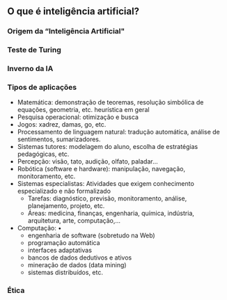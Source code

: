 ## O que é inteligência artificial?

### Origem da “Inteligência Artificial"

### Teste de Turing

### Inverno da IA

### Tipos de aplicações
 - Matemática: demonstração de teoremas, resolução simbólica de equações, geometria, etc. heurística em geral 
 - Pesquisa operacional: otimização e busca 
 - Jogos: xadrez, damas, go, etc. 
 - Processamento de linguagem natural: tradução automática, análise de sentimentos, sumarizadores. 
 - Sistemas tutores: modelagem do aluno, escolha de estratégias pedagógicas, etc. 
 - Percepção: visão, tato, audição, olfato, paladar... 
 - Robótica (software e hardware): manipulação, navegação, monitoramento, etc. 
 - Sistemas especialistas: Atividades que exigem conhecimento especializado e não formalizado 
	 - Tarefas: diagnóstico, previsão, monitoramento, análise, planejamento, projeto, etc. 
	 - Áreas: medicina, finanças, engenharia, química, indústria, arquitetura, arte, computação,... 
 - Computação: •
	 - engenharia de software (sobretudo na Web) 
	 - programação automática 
	 - interfaces adaptativas 
	 - bancos de dados dedutivos e ativos 
	 - mineração de dados (data mining) 
	 - sistemas distribuídos, etc.

### Ética 

